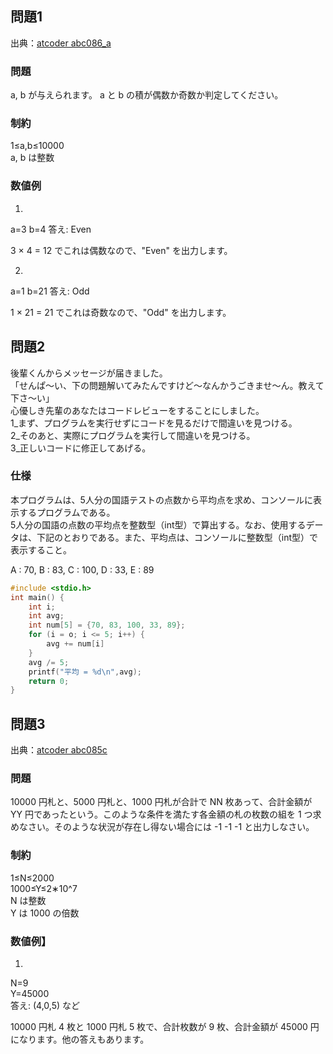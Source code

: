 ## 問題1

出典：[atcoder abc086_a](https://atcoder.jp/contests/abc086/tasks/abc086_a)

### 問題
a, b が与えられます。 a と b の積が偶数か奇数か判定してください。

### 制約

1≤a,b≤10000  
a, b は整数

### 数値例
1)
a=3
b=4
答え: Even

3 × 4 = 12 でこれは偶数なので、"Even" を出力します。

2)
a=1
b=21
答え: Odd

1 × 21 = 21 でこれは奇数なので、"Odd" を出力します。

## 問題2

後輩くんからメッセージが届きました。<br>
「せんぱ〜い、下の問題解いてみたんですけど〜なんかうごきませ〜ん。教えて下さ〜い」<br>
心優しき先輩のあなたはコードレビューをすることにしました。<br>
1_まず、プログラムを実行せずにコードを見るだけで間違いを見つける。<br>
2_そのあと、実際にプログラムを実行して間違いを見つける。<br>
3_正しいコードに修正してあげる。<br>

### 仕様
本プログラムは、5人分の国語テストの点数から平均点を求め、コンソールに表示するプログラムである。<br>
5人分の国語の点数の平均点を整数型（int型）で算出する。なお、使用するデータは、下記のとおりである。また、平均点は、コンソールに整数型（int型）で表示すること。

A : 70, B : 83, C : 100, D : 33, E : 89

```c
#include <stdio.h>
int main() {
	int i;
	int avg;
	int num[5] = {70, 83, 100, 33, 89};
	for (i = o; i <= 5; i++) {
		avg += num[i]
	}
	avg /= 5;　
	printf("平均 = %d\n",avg);
	return 0;
}
```

## 問題3

出典：[atcoder abc085c](https://atcoder.jp/contests/abc085/tasks/abc085_c)

### 問題

10000 円札と、5000 円札と、1000 円札が合計で NN 枚あって、合計金額が YY 円であったという。このような条件を満たす各金額の札の枚数の組を 1 つ求めなさい。そのような状況が存在し得ない場合には -1 -1 -1 と出力しなさい。

### 制約

1≤N≤2000  
1000≤Y≤2∗10^7  
N は整数  
Y は 1000 の倍数

### 数値例】
1)
N=9  
Y=45000  
答え: (4,0,5) など

10000 円札 4 枚と 1000 円札 5 枚で、合計枚数が 9 枚、合計金額が 45000 円になります。他の答えもあります。
